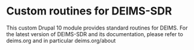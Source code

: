 # Custom routines for DEIMS-SDR
This custom Drupal 10 module provides standard routines for DEIMS. For the latest version of DEIMS-SDR and its documentation, please refer to deims.org and in particular deims.org/about
